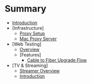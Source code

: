 # Summary

* [Introduction](README.md)
* [Infrastructure]
  * [Proxy Setup](infra/proxy/reverse-ssh.md)
  * [Mac Proxy Server](infra/proxy/mac-proxy-server.md)
* [Web Testing]
  * [Overview](web/README.md)
  <!-- * [E2E Tests](web/e2e/tests.md) -->
  * [Features]
    * [Cable to Fiber Upgrade Flow](web/feature/DD_CR12575/customer-journey.md)
* [TV & Streaming]
  * [Streamer Overview](streamer/readme.md)
  * [Introduction](streamer/intro.md)

